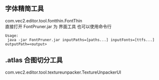

 ## 字体精简工具  
 
com.vec2.editor.tool.fontthin.FontThin</br>
直接打开 FontPruner.jar 为 界面工具
也可以使用命令行
```
Usage:
 java -jar FontPruner.jar inputPaths=[paths...] inputFonts=[ttfs...] outputPath=<output>
```

## .atlas 合图切分工具
com.vec2.editor.tool.textureunpacker.TextureUnpackerUI
 










 